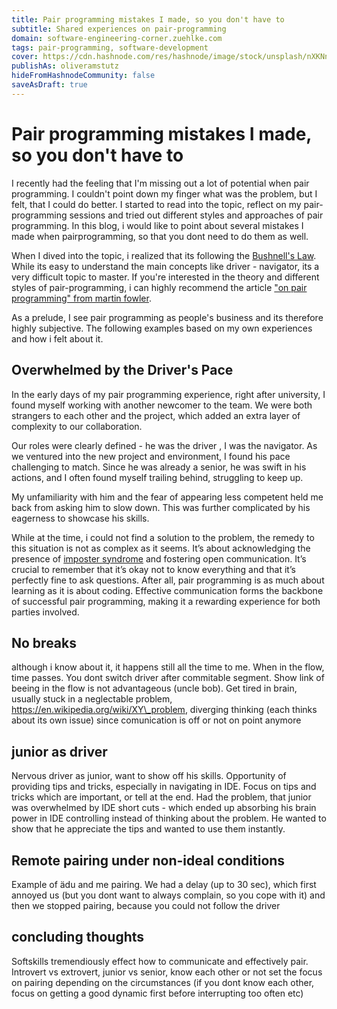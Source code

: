 ```yaml
---
title: Pair programming mistakes I made, so you don't have to
subtitle: Shared experiences on pair-programming
domain: software-engineering-corner.zuehlke.com
tags: pair-programming, software-development
cover: https://cdn.hashnode.com/res/hashnode/image/stock/unsplash/nXKNn2L4fDw/upload/150adf478d431d819cf7f88e3eaa92f7.jpeg?w=1600&h=840&fit=crop&crop=entropy&auto=compress,format&format=webp
publishAs: oliveramstutz
hideFromHashnodeCommunity: false
saveAsDraft: true
---
```


# Pair programming mistakes I made, so you don't have to
I recently had the feeling that I'm missing out a lot of potential when pair programming.
I couldn't point down my finger what was the problem, but I felt, that I could do better.
I started to read into the topic, reflect on my pair-programming sessions and tried out different styles and approaches of pair programming.
In this blog, i would like to point about several mistakes I made when pairprogramming, so that you dont need to do them as well.

When I dived into the topic, i realized that its following the [Bushnell's Law](https://en.wikipedia.org/wiki/Bushnell%27s_Law).
While its easy to understand the main concepts like driver - navigator, its a very difficult topic to master.
If you're interested in the theory and different styles of pair-programming, i can highly recommend the article ["on pair programming" from martin fowler](https://martinfowler.com/articles/on-pair-programming.html). 

As a prelude, I see pair programming as people's business and its therefore highly subjective. The following examples based on my own experiences and how i felt about it. 


## Overwhelmed by the Driver's Pace
In the early days of my pair programming experience, right after university, I found myself working with another newcomer to the team.
We were both strangers to each other and the project, which added an extra layer of complexity to our collaboration.

Our roles were clearly defined - he was the driver , I was the navigator.
As we ventured into the new project and environment, I found his pace challenging to match.
Since he was already a senior, he was swift in his actions, and I often found myself trailing behind, struggling to keep up.

My unfamiliarity with him and the fear of appearing less competent held me back from asking him to slow down.
This was further complicated by his eagerness to showcase his skills.

While at the time, i could not find a solution to the problem, the remedy to this situation is not as complex as it seems.
It’s about acknowledging the presence of [imposter syndrome](https://en.wikipedia.org/wiki/Impostor_syndrome) and fostering open communication.
It’s crucial to remember that it’s okay not to know everything and that it’s perfectly fine to ask questions.
After all, pair programming is as much about learning as it is about coding.
Effective communication forms the backbone of successful pair programming, making it a rewarding experience for both parties involved.

## No breaks
although i know about it, it happens still all the time to me. When in the flow, time passes. You dont switch driver after commitable segment. Show link of beeing in the flow is not advantageous (uncle bob). Get tired in brain, usually stuck in a neglectable problem, https://en.wikipedia.org/wiki/XY\_problem,  diverging thinking (each thinks about its own issue) since comunication is off or not on point anymore

## junior as driver
Nervous driver as junior, want to show off his skills.
Opportunity of providing tips and tricks, especially in navigating in IDE. Focus on tips and tricks which are important, or tell at the end. Had the problem, that junior was overwhelmed by IDE short cuts - which ended up absorbing his brain power in IDE controlling instead of thinking about the problem. He wanted to show that he appreciate the tips and wanted to use them instantly.

## Remote pairing under non-ideal conditions
Example of ädu and me pairing. We had a delay (up to 30 sec), which first annoyed us (but you dont want to always complain, so you cope with it) and then we stopped pairing, because you could not follow the driver


## concluding thoughts
Softskills tremendiously effect how to communicate and effectively pair. Introvert vs extrovert, junior vs senior, know each other or not
set the focus on pairing depending on the circumstances (if you dont know each other, focus on getting a good dynamic first before interrupting too often etc)